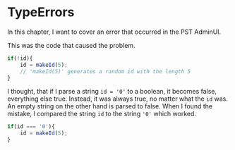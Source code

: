 # TypeErrors

In this chapter, I want to cover an error that occurred in the PST AdminUI.

This was the code that caused the problem.

```javascript
if(!id){
    id = makeId(5);
    // 'makeId(5)' generates a random id with the length 5
}
```

I thought, that if I parse a string `id = '0'` to a boolean, it becomes false, everything else true. Instead, it was always true, no matter what the `id` was. An empty string on the other hand is parsed to false.
When I found the mistake, I compared the string `id` to the string `'0'` which worked.

```javascript
if(id === '0'){
    id = makeId(5);
}
```
